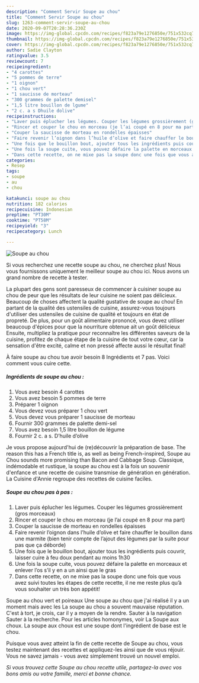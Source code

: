 ```yaml
---
description: "Comment Servir Soupe au chou"
title: "Comment Servir Soupe au chou"
slug: 1263-comment-servir-soupe-au-chou
date: 2020-09-07T20:28:36.230Z
image: https://img-global.cpcdn.com/recipes/f823a79e1276850e/751x532cq70/soupe-au-chou-photo-principale-de-la-recette.jpg
thumbnail: https://img-global.cpcdn.com/recipes/f823a79e1276850e/751x532cq70/soupe-au-chou-photo-principale-de-la-recette.jpg
cover: https://img-global.cpcdn.com/recipes/f823a79e1276850e/751x532cq70/soupe-au-chou-photo-principale-de-la-recette.jpg
author: Sadie Clayton
ratingvalue: 3.5
reviewcount: 7
recipeingredient:
- "4 carottes"
- "5 pommes de terre"
- "1 oignon"
- "1 chou vert"
- "1 saucisse de morteau"
- "300 grammes de palette demisel"
- "1,5 litre bouillon de lgume"
- "2 c. a s Dhuile dolive"
recipeinstructions:
- "Laver puis éplucher les légumes. Couper les légumes grossièrement (gros morceaux)"
- "Rincer et couper le chou en morceau (je l’ai coupé en 8 pour ma part)"
- "Couper la saucisse de morteau en rondelles épaisses"
- "Faire revenir l’oignon dans l’huile d’olive et faire chauffer le bouillon dans une marmite (bien tenir compte de l’ajout des légumes par la suite pour pas que ça déborde)"
- "Une fois que le bouillon bout, ajouter tous les ingrédients puis couvrir, laisser cuire à feu doux pendant au moins 1h30"
- "Une fois la soupe cuite, vous pouvez défaire la palette en morceaux et enlever l’os s’il y en a un ainsi que le gras"
- "Dans cette recette, on ne mixe pas la soupe donc une fois que vous avez suivi toutes les étapes de cette recette, il ne me reste plus qu’à vous souhaiter un très bon appétit!"
categories:
- Resep
tags:
- soupe
- au
- chou

katakunci: soupe au chou 
nutrition: 182 calories
recipecuisine: Indonesian
preptime: "PT30M"
cooktime: "PT58M"
recipeyield: "3"
recipecategory: Lunch

---
```



![Soupe au chou](https://img-global.cpcdn.com/recipes/f823a79e1276850e/751x532cq70/soupe-au-chou-photo-principale-de-la-recette.jpg)

Si vous recherchez une recette soupe au chou, ne cherchez plus! Nous vous fournissons uniquement le meilleur soupe au chou ici. Nous avons un grand nombre de recette à tester.

La plupart des gens sont paresseux de commencer à cuisiner soupe au chou de peur que les résultats de leur cuisine ne soient pas délicieux. Beaucoup de choses affectent la qualité gustative de soupe au chou! En partant de la qualité des ustensiles de cuisine, assurez-vous toujours d'utiliser des ustensiles de cuisine de qualité et toujours en état de propreté. De plus, pour un goût alimentaire prononcé, vous devez utiliser beaucoup d'épices pour que la nourriture obtenue ait un goût délicieux Ensuite, multipliez la pratique pour reconnaître les différentes saveurs de la cuisine, profitez de chaque étape de la cuisine de tout votre cœur, car la sensation d'être excité, calme et non pressé affecte aussi le résultat final!

<!--inarticleads1-->

À faire soupe au chou tue avoir besoin 8 Ingrédients et 7 pas. Voici comment vous cuire cette.

##### Ingrédients de soupe au chou :

1. Vous avez besoin 4 carottes
1. Vous avez besoin 5 pommes de terre
1. Préparer 1 oignon
1. Vous devez vous préparer 1 chou vert
1. Vous devez vous préparer 1 saucisse de morteau
1. Fournir 300 grammes de palette demi-sel
1. Vous avez besoin 1,5 litre bouillon de légume
1. Fournir 2 c. a s. D’huile d’olive


Je vous propose aujourd&#39;hui de (re)découvrir la préparation de base. The reason this has a French title is, as well as being French-inspired, Soupe au Chou sounds more promising than Bacon and Cabbage Soup. Classique, indémodable et rustique, la soupe au chou est à la fois un souvenir d&#39;enfance et une recette de cuisine transmise de génération en génération. La Cuisine d&#39;Annie regroupe des recettes de cuisine faciles. 

<!--inarticleads2-->

##### Soupe au chou pas à pas :

1. Laver puis éplucher les légumes. Couper les légumes grossièrement (gros morceaux)
1. Rincer et couper le chou en morceau (je l’ai coupé en 8 pour ma part)
1. Couper la saucisse de morteau en rondelles épaisses
1. Faire revenir l’oignon dans l’huile d’olive et faire chauffer le bouillon dans une marmite (bien tenir compte de l’ajout des légumes par la suite pour pas que ça déborde)
1. Une fois que le bouillon bout, ajouter tous les ingrédients puis couvrir, laisser cuire à feu doux pendant au moins 1h30
1. Une fois la soupe cuite, vous pouvez défaire la palette en morceaux et enlever l’os s’il y en a un ainsi que le gras
1. Dans cette recette, on ne mixe pas la soupe donc une fois que vous avez suivi toutes les étapes de cette recette, il ne me reste plus qu’à vous souhaiter un très bon appétit!


Soupe au chou vert et poireaux Une soupe au chou que j&#39;ai réalisé il y a un moment mais avec les La soupe au chou a souvent mauvaise réputation. C&#39;est à tort, je crois, car il y a moyen de la rendre. Sauter à la navigation Sauter à la recherche. Pour les articles homonymes, voir La Soupe aux choux. La soupe aux choux est une soupe dont l&#39;ingrédient de base est le chou. 

<!--inarticleads1-->

<p>
Puisque vous avez atteint la fin de cette recette de Soupe au chou, vous testez maintenant des recettes et appliquez-les ainsi que de vous réjouir. Vous ne savez jamais - vous avez simplement trouvé un nouvel emploi.
</p>

<p>
<i>Si vous trouvez cette Soupe au chou recette utile, partagez-la avec vos bons amis ou votre famille, merci et bonne chance.</i>
</p>
